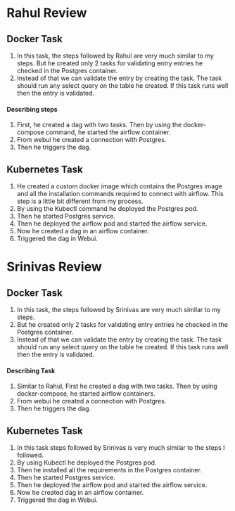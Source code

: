 # Rahul Review

## Docker Task
1. In this task, the steps followed by Rahul are very much similar to my steps. But he created only 2 tasks for validating entry entries he checked in the Postgres container.
2. Instead of that we can validate the entry by creating the task. The task should run any select query on the table he created. If this task runs well then the entry is validated.
#### Describing steps
1. First, he created a dag with two tasks. Then by using the docker-compose command, he started the airflow container. 
2. From webui he created a connection with Postgres.
3. Then he triggers the dag.

## Kubernetes Task
1. He created a custom docker image which contains the Postgres image and all the installation commands required to connect with airflow. This step is a little bit different from my process.
2. By using the Kubectl command he deployed the Postgres pod.
3. Then he started Postgres service.
4. Then he deployed the airflow pod and started the airflow service.
5. Now he created a dag in an airflow container.
6. Triggered the dag in Webui.

# Srinivas Review
## Docker Task
1. In this task, the steps followed by Srinivas are very much similar to my steps.
2. But he created only 2 tasks for validating entry entries he checked in the Postgres container.
3. Instead of that we can validate the entry by creating the task. The task should run any select query on the table he created. If this task runs well then the entry is validated.
#### Describing Task
1. Similar to Rahul, First he created a dag with two tasks. Then by using docker-compose, he started airflow containers.
2. From webui he created a connection with Postgres.
3. Then he triggers the dag.

## Kubernetes Task
1. In this task steps followed by Srinivas is very much similar to the steps I followed.
2. By using Kubectl he deployed the Postgres pod.
3. Then he installed all the requirements in the Postgres container.
4. Then he started Postgres service.
4. Then he deployed the airflow pod and started the airflow service.
5. Now he created dag in an airflow container.
6. Triggered the dag in Webui.

